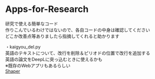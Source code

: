 # Apps-for-Research
研究で使える簡単なコード<br>
作りこんでいるわけではないので、各自コードの中身は確認してください<br>
どこか改善点等ありましたら指摘してくれると助かります

・kaigyou_del.py<br>
英語のテキストについて、改行を削除＆ピリオドの位置で改行を追加する<br>
英語の論文をDeepLに突っ込むときに使えるかも<br>
※既存のWebアプリもあるらしい<br>
[Shaper](https://dream-exp.net/shaper/)

